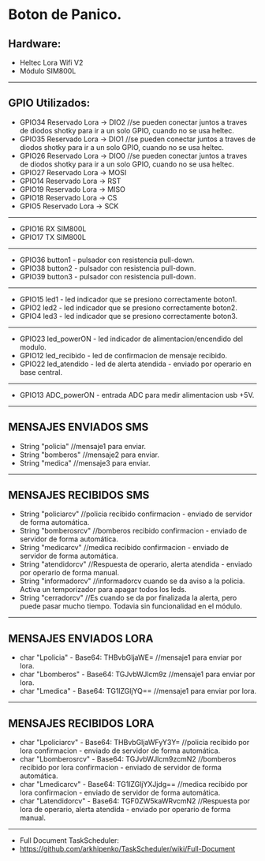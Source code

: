 # Boton de Panico.

## Hardware:
* Heltec Lora Wifi V2
* Módulo SIM800L
*******************************
## GPIO Utilizados:
* GPIO34 Reservado Lora -> DIO2      //se pueden conectar juntos a traves de diodos shotky para ir a un solo GPIO, cuando no se usa heltec.
* GPIO35 Reservado Lora -> DIO1      //se pueden conectar juntos a traves de diodos shotky para ir a un solo GPIO, cuando no se usa heltec.
* GPIO26 Reservado Lora -> DIO0      //se pueden conectar juntos a traves de diodos shotky para ir a un solo GPIO, cuando no se usa heltec.
* GPIO27 Reservado Lora -> MOSI
* GPIO14 Reservado Lora -> RST
* GPIO19 Reservado Lora -> MISO
* GPIO18 Reservado Lora -> CS
* GPIO5  Reservado Lora -> SCK
* *****************************
* GPIO16 RX SIM800L
* GPIO17 TX SIM800L
*******************************
* GPIO36 button1 - pulsador con resistencia pull-down.
* GPIO38 button2 - pulsador con resistencia pull-down.
* GPIO39 button3 - pulsador con resistencia pull-down.
* *****************************
* GPIO15 led1 - led indicador que se presiono correctamente boton1.
* GPIO2  led2 - led indicador que se presiono correctamente boton2.
* GPIO4  led3 - led indicador que se presiono correctamente boton3.
*******************************
* GPIO23 led_powerON	- led indicador de alimentacion/encendido del modulo.
* GPIO12 led_recibido	- led de confirmacion de mensaje recibido.
* GPIO22 led_atendido	- led de alerta atendida - enviado por operario en base central.
*******************************
* GPIO13 ADC_powerON	- entrada ADC para medir alimentacion usb +5V.
*******************************
## MENSAJES ENVIADOS SMS
* String "policia"              //mensaje1 para enviar.
* String "bomberos"             //mensaje2 para enviar.
* String "medica"               //mensaje3 para enviar.
*******************************
## MENSAJES RECIBIDOS SMS
* String "policiarcv"           //policia recibido confirmacion - enviado de servidor de forma automática.
* String "bomberosrcv"          //bomberos recibido confirmacion - enviado de servidor de forma automática.
* String "medicarcv"            //medica recibido confirmacion - enviado de servidor de forma automática.
* String "atendidorcv"          //Respuesta de operario, alerta atendida - enviado por operario de forma manual.
* String "informadorcv"         //informadorcv cuando se da aviso a la policia. Activa un temporizador para apagar todos los leds.
* String "cerradorcv"           //Es cuando se da por finalizada la alerta, pero puede pasar mucho tiempo. Todavia sin funcionalidad en el módulo.
*******************************
## MENSAJES ENVIADOS LORA
* char "Lpolicia"	- Base64: THBvbGljaWE=	//mensaje1 para enviar por lora.
* char "Lbomberos"	- Base64: TGJvbWJlcm9z 	//mensaje1 para enviar por lora.
* char "Lmedica"	- Base64: TG1lZGljYQ==	//mensaje1 para enviar por lora.
*****************************
## MENSAJES RECIBIDOS LORA
* char "Lpoliciarcv"	- Base64: THBvbGljaWFyY3Y=	//policia recibido por lora confirmacion - enviado de servidor de forma automática.
* char "Lbomberosrcv" 	- Base64: TGJvbWJlcm9zcmN2	//bomberos recibido por lora confirmacion - enviado de servidor de forma automática.
* char "Lmedicarcv"		- Base64: TG1lZGljYXJjdg==	//medica recibido por lora confirmacion - enviado de servidor de forma automática.
* char "Latendidorcv"	- Base64: TGF0ZW5kaWRvcmN2	//Respuesta por lora de operario, alerta atendida - enviado por operario de forma manual.
***********************
* Full Document TaskScheduler:
* https://github.com/arkhipenko/TaskScheduler/wiki/Full-Document

